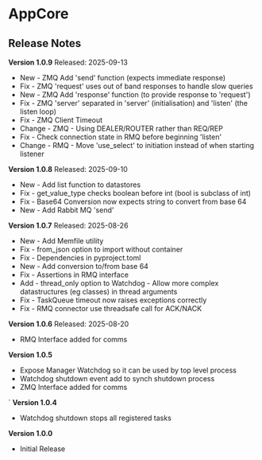 # AppCore
## Release Notes


__Version 1.0.9__
Released: 2025-09-13
* New - ZMQ Add 'send' function (expects immediate response)
* Fix - ZMQ 'request' uses out of band responses to handle slow queries
* New - ZMQ Add 'response' function (to provide response to 'request')
* Fix - ZMQ 'server' separated in 'server' (initialisation) and 'listen' (the listen loop)
* Fix - ZMQ Client Timeout
* Change - ZMQ - Using DEALER/ROUTER rather than REQ/REP
* Fix - Check connection state in RMQ before beginning 'listen'
* Change - RMQ - Move 'use_select' to initiation instead of when starting listener


__Version 1.0.8__
Released: 2025-09-10
* New - Add list function to datastores
* Fix - get_value_type checks boolean before int (bool is subclass of int)
* Fix - Base64 Conversion now expects string to convert from base 64
* New - Add Rabbit MQ 'send'


__Version 1.0.7__
Released: 2025-08-26
* New - Add Memfile utility
* Fix - from_json option to import without container
* Fix - Dependencies in pyproject.toml
* New - Add conversion to/from base 64
* Fix - Assertions in RMQ interface
* Add - thread_only option to Watchdog - Allow more complex datastructures (eg classes) in thread arguments
* Fix - TaskQueue timeout now raises exceptions correctly
* Fix - RMQ connector use threadsafe call for ACK/NACK


__Version 1.0.6__
Released: 2025-08-20
* RMQ Interface added for comms


__Version 1.0.5__
* Expose Manager Watchdog so it can be used by top level process
* Watchdog shutdown event add to synch shutdown process
* ZMQ Interface added for comms

`
__Version 1.0.4__
* Watchdog shutdown stops all registered tasks


__Version 1.0.0__
* Initial Release
